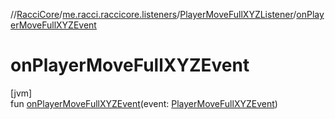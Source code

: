 //[RacciCore](../../../index.md)/[me.racci.raccicore.listeners](../index.md)/[PlayerMoveFullXYZListener](index.md)/[onPlayerMoveFullXYZEvent](on-player-move-full-x-y-z-event.md)

# onPlayerMoveFullXYZEvent

[jvm]\
fun [onPlayerMoveFullXYZEvent](on-player-move-full-x-y-z-event.md)(event: [PlayerMoveFullXYZEvent](../../me.racci.raccicore.events/-player-move-full-x-y-z-event/index.md))
